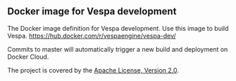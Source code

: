 ## Docker image for Vespa development

The Docker image definition for Vespa development. Use this image to build Vespa.
https://hub.docker.com/r/vespaengine/vespa-dev/

Commits to master will automatically trigger a new build and deployment on Docker Cloud.

The project is covered by the [Apache License, Version 2.0](https://www.apache.org/licenses/LICENSE-2.0).
